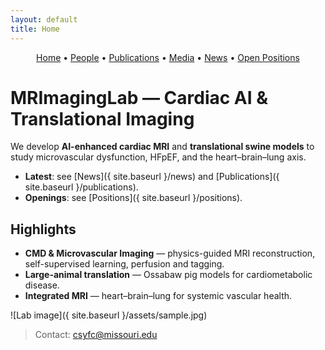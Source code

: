 ```yaml
---
layout: default
title: Home
---
```


<!-- Simple nav -->
<p align="center">
  <a href="{{ site.baseurl }}/">Home</a> •
  <a href="{{ site.baseurl }}/people">People</a> •
  <a href="{{ site.baseurl }}/publications">Publications</a> •
  <a href="{{ site.baseurl }}/media">Media</a> •
  <a href="{{ site.baseurl }}/news">News</a> •
  <a href="{{ site.baseurl }}/positions">Open Positions</a>
</p>

# MRImagingLab — Cardiac AI & Translational Imaging

We develop **AI-enhanced cardiac MRI** and **translational swine models** to study microvascular dysfunction, HFpEF, and the heart–brain–lung axis.

- **Latest**: see [News]({ site.baseurl }/news) and [Publications]({ site.baseurl }/publications).
- **Openings**: see [Positions]({ site.baseurl }/positions).

## Highlights

- **CMD & Microvascular Imaging** — physics-guided MRI reconstruction, self-supervised learning, perfusion and tagging.
- **Large-animal translation** — Ossabaw pig models for cardiometabolic disease.
- **Integrated MRI** — heart–brain–lung for systemic vascular health.

![Lab image]({ site.baseurl }/assets/sample.jpg)

> Contact: <a href="mailto:csyfc@missouri.edu">csyfc@missouri.edu</a>
